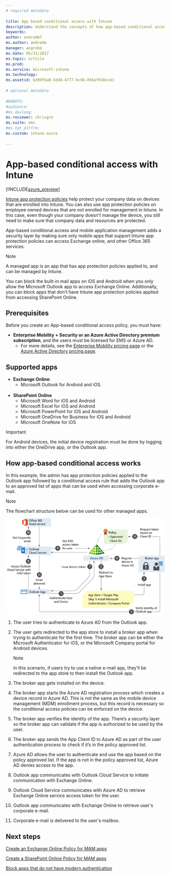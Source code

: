 ```yaml
---
# required metadata

title: App based conditional access with Intune
description: Understand the concepts of how app-based conditional access works with Intune.
keywords:
author: andredm7
ms.author: andredm
manager: angrobe
ms.date: 05/31/2017
ms.topic: article
ms.prod:
ms.service: microsoft-intune
ms.technology:
ms.assetid: b399fba0-5dd4-4777-bc9b-856af038ec41

# optional metadata

#ROBOTS:
#audience:
#ms.devlang:
ms.reviewer: chrisgre
ms.suite: ems
#ms.tgt_pltfrm:
ms.custom: intune-azure

---
```


# App-based conditional access with Intune

[!INCLUDE[azure_preview](./includes/azure_preview.md)]

[Intune app protection policies](app-protection-policy.md) help protect your company data on devices that are enrolled into Intune. You can also use app protection policies on employee owned devices that are not enrolled for management in Intune. In this case, even though your company doesn't manage the device, you still need to make sure that company data and resources are protected.

App-based conditional access and mobile application management adds a security layer by making sure only mobile apps that support Intune app protection policies can access Exchange online, and other Office 365 services.

> [!NOTE]
> A managed app is an app that has app protection policies applied to, and can be managed by Intune.

You can block the built-in mail apps on iOS and Android when you only allow the Microsoft Outlook app to access Exchange Online. Additionally, you can block apps that don’t have Intune app protection policies applied from accessing SharePoint Online.

## Prerequisites
Before you create an App-based conditional access policy, you must have:

- **Enterprise Mobility + Security or an Azure Active Directory premium subscription**, and the users must be licensed for EMS or Azure AD.
	- For more details, see the [Enterprise Mobility pricing page](https://www.microsoft.com/cloud-platform/enterprise-mobility-pricing) or the [Azure Active Directory pricing page](https://azure.microsoft.com/pricing/details/active-directory/).

## Supported apps

- **Exchange Online**:
	- Microsoft Outlook for Android and iOS.
<br></br>
- **SharePoint Online**
	- Microsoft Word for iOS and Android
	- Microsoft Excel for iOS and Android
	- Microsoft PowerPoint for iOS and Android
	- Microsoft OneDrive for Business for iOS and Android
	- Microsoft OneNote for iOS

> [!IMPORTANT]
> For Android devices, the initial device registration must be done by logging into either the OneDrive app, or the Outlook app.

## How app-based conditional access works

In this example, the admin has app protection policies applied to the Outlook app followed by a conditional access rule that adds the Outlook app to an approved list of apps that can be used when accessing corporate e-mail.

> [!NOTE] 
> The flowchart structure below can be used for other managed apps.

![App-based ca with Intune flow-chart](./media/ca-intune-common-ways-3.png)

1.  The user tries to authenticate to Azure AD from the Outlook app.

2.  The user gets redirected to the app store to install a broker app when trying to authenticate for the first time. The broker app can be either the Microsoft Authenticator for iOS, or the Microsoft Company portal for Android devices.

	> [!NOTE]
	> In this scenario, if users try to use a native e-mail app, they’ll be redirected to the app store to then install the Outlook app.

3.  The broker app gets installed on the device.

4.  The broker app starts the Azure AD registration process which creates a device record in Azure AD. This is not the same as the mobile device management (MDM) enrollment process, but this record is necessary so the conditional access policies can be enforced on the device.

5.  The broker app verifies the identity of the app. There’s a security layer so the broker app can validate if the app is authorized to be used by the user.

6.  The broker app sends the App Client ID to Azure AD as part of the user authentication process to check if it’s in the policy approved list.

7.  Azure AD allows the user to authenticate and use the app based on the policy approved list. If the app is not in the policy approved list, Azure AD denies access to the app.

8.  Outlook app communicates with Outlook Cloud Service to initiate communication with Exchange Online.

9.  Outlook Cloud Service communicates with Azure AD to retrieve Exchange Online service access token for the user.

10.  Outlook app communicates with Exchange Online to retrieve user's corporate e-mail.

11.  Corporate e-mail is delivered to the user's mailbox.

## Next steps
[Create an Exchange Online Policy for MAM apps](app-based-conditional-access-intune-exchange-online-create.md)

[Create a SharePoint Online Policy for MAM apps](app-based-conditional-access-intune-sharepoint-online-create.md)

[Block apps that do not have modern authentication](app-modern-authentication-block.md)
